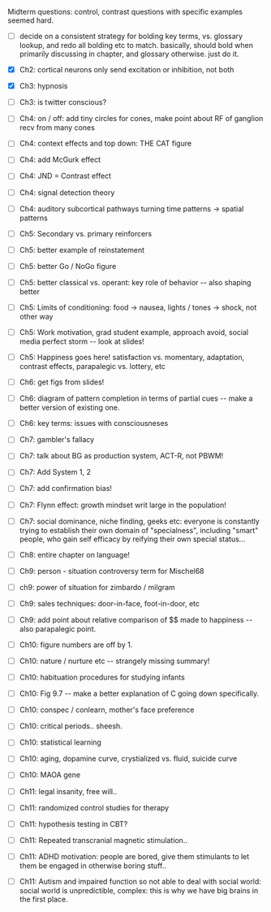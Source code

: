 Midterm questions: control, contrast questions with specific examples seemed hard.

* [ ] decide on a consistent strategy for bolding key terms, vs. glossary lookup, and redo all bolding etc to match.  basically, should bold when primarily discussing in chapter, and glossary otherwise.  just do it.

* [X] Ch2: cortical neurons only send excitation or inhibition, not both

* [X] Ch3: hypnosis

* [ ] Ch3: is twitter conscious?

* [ ] Ch4: on / off: add tiny circles for cones, make point about RF of ganglion recv from many cones

* [ ] Ch4: context effects and top down: THE CAT figure

* [ ] Ch4: add McGurk effect

* [ ] Ch4: JND = Contrast effect

* [ ] Ch4: signal detection theory

* [ ] Ch4: auditory subcortical pathways turning time patterns -> spatial patterns

* [ ] Ch5: Secondary vs. primary reinforcers

* [ ] Ch5: better example of reinstatement 

* [ ] Ch5: better Go / NoGo figure

* [ ] Ch5: better classical vs. operant: key role of behavior -- also shaping better

* [ ] Ch5: Limits of conditioning: food -> nausea, lights / tones -> shock, not other way

* [ ] Ch5: Work motivation, grad student example, approach avoid, social media perfect storm -- look at slides!

* [ ] Ch5: Happiness goes here!  satisfaction vs. momentary, adaptation, contrast effects, parapalegic vs. lottery, etc

* [ ] Ch6: get figs from slides!

* [ ] Ch6: diagram of pattern completion in terms of partial cues -- make a better version of existing one.

* [ ] Ch6: key terms: issues with consciousneses

* [ ] Ch7: gambler's fallacy

* [ ] Ch7: talk about BG as production system, ACT-R, not PBWM!

* [ ] Ch7: Add System 1, 2 

* [ ] Ch7: add confirmation bias!

* [ ] Ch7: Flynn effect: growth mindset writ large in the population!

* [ ] Ch7: social dominance, niche finding, geeks etc: everyone is constantly trying to establish their own domain of "specialness", including "smart" people, who gain self efficacy by reifying their own special status...

* [ ] Ch8: entire chapter on language!

* [ ] Ch9: person - situation controversy term for Mischel68

* [ ] ch9: power of situation for zimbardo / milgram

* [ ] Ch9: sales techniques: door-in-face, foot-in-door, etc

* [ ] Ch9: add point about relative comparison of $$ made to happiness -- also parapalegic point.

* [ ] Ch10: figure numbers are off by 1.

* [ ] Ch10: nature / nurture etc -- strangely missing summary!

* [ ] Ch10: habituation procedures for studying infants

* [ ] Ch10: Fig 9.7 -- make a better explanation of C going down specifically.

* [ ] Ch10: conspec / conlearn, mother's face preference

* [ ] Ch10: critical periods.. sheesh.

* [ ] Ch10: statistical learning

* [ ] Ch10: aging, dopamine curve, crystialized vs. fluid, suicide curve

* [ ] Ch10: MAOA gene

* [ ] Ch11: legal insanity, free will..

* [ ] Ch11: randomized control studies for therapy

* [ ] Ch11: hypothesis testing in CBT?

* [ ] Ch11: Repeated transcranial magnetic stimulation..

* [ ] Ch11: ADHD motivation: people are bored, give them stimulants to let them be engaged in otherwise boring stuff..

* [ ] Ch11: Autism and impaired function so not able to deal with social world: social world is unpredictible, complex: this is why we have big brains in the first place.

